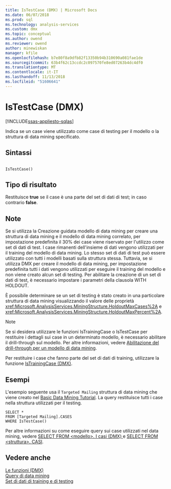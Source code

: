 ```yaml
---
title: IsTestCase (DMX) | Microsoft Docs
ms.date: 06/07/2018
ms.prod: sql
ms.technology: analysis-services
ms.custom: dmx
ms.topic: conceptual
ms.author: owend
ms.reviewer: owend
author: minewiskan
manager: kfile
ms.openlocfilehash: b7e80f8a9dfb82f13350b94b310690a081fae1de
ms.sourcegitcommit: 63b4f62c13ccdc2c097570fe8ed07263b4dc4df0
ms.translationtype: MT
ms.contentlocale: it-IT
ms.lasthandoff: 11/13/2018
ms.locfileid: "51606641"
---
```

# <a name="istestcase-dmx"></a>IsTestCase (DMX)
[!INCLUDE[ssas-appliesto-sqlas](../includes/ssas-appliesto-sqlas.md)]

  Indica se un case viene utilizzato come case di testing per il modello o la struttura di data mining specificato.  
  
## <a name="syntax"></a>Sintassi  
  
```  
  
IsTestCase()  
```  
  
## <a name="result-type"></a>Tipo di risultato  
 Restituisce **true** se il case è una parte del set di dati di test; in caso contrario **false**.  
  
## <a name="remarks"></a>Note  
 Se si utilizza la Creazione guidata modello di data mining per creare una struttura di data mining e il modello di data mining correlato, per impostazione predefinita il 30% dei case viene riservato per l'utilizzo come set di dati di test. I case rimanenti dell'insieme di dati vengono utilizzati per il training del modello di data mining. Lo stesso set di dati di test può essere utilizzato con tutti i modelli basati sulla struttura stessa. Tuttavia, se si utilizza DMX per creare il modello di data mining, per impostazione predefinita tutti i dati vengono utilizzati per eseguire il training del modello e non viene creato alcun set di testing. Per abilitare la creazione di un set di dati di test, è necessario impostare i parametri della clausola WITH HOLDOUT.  
  
 È possibile determinare se un set di testing è stato creato in una particolare struttura di data mining visualizzando il valore delle proprietà <xref:Microsoft.AnalysisServices.MiningStructure.HoldoutMaxCases%2A> e <xref:Microsoft.AnalysisServices.MiningStructure.HoldoutMaxPercent%2A>.  
  
> [!NOTE]  
>  Se si desidera utilizzare le funzioni IsTrainingCase o IsTestCase per restituire i dettagli sui case in un determinato modello, è necessario abilitare il drill-through sul modello. Per altre informazioni, vedere [Abilitazione del drill-through per un modello di data mining](../analysis-services/data-mining/enable-drillthrough-for-a-mining-model.md).  
  
 Per restituire i case che fanno parte del set di dati di training, utilizzare la funzione [IsTrainingCase &#40;DMX&#41;](../dmx/istrainingcase-dmx.md).  
  
## <a name="examples"></a>Esempi  
 L'esempio seguente usa il `Targeted Mailing` struttura di data mining che viene creato nel [Basic Data Mining Tutorial](https://msdn.microsoft.com/library/6602edb6-d160-43fb-83c8-9df5dddfeb9c). La query restituisce tutti i case nella struttura utilizzati per il testing.  
  
```  
SELECT *  
FROM [Targeted Mailing].CASES  
WHERE IsTestCase()  
```  
  
 Per altre informazioni su come eseguire query sui case utilizzati nel data mining, vedere [SELECT FROM &#60;modello&#62;. I casi &#40;DMX&#41; ](../dmx/select-from-model-cases-dmx.md) e [SELECT FROM &#60;struttura&#62;. CASI](../dmx/select-from-structure-cases.md).  
  
## <a name="see-also"></a>Vedere anche  
 [Le funzioni &#40;DMX&#41;](../dmx/functions-dmx.md)   
 [Query di data mining](../analysis-services/data-mining/data-mining-queries.md)   
 [Set di dati di training e di testing](../analysis-services/data-mining/training-and-testing-data-sets.md)  
  
  
